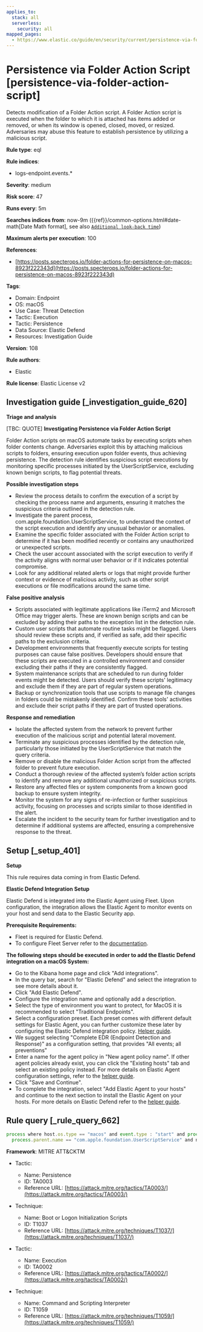 ```yaml
---
applies_to:
  stack: all
  serverless:
    security: all
mapped_pages:
  - https://www.elastic.co/guide/en/security/current/persistence-via-folder-action-script.html
---
```


# Persistence via Folder Action Script [persistence-via-folder-action-script]

Detects modification of a Folder Action script. A Folder Action script is executed when the folder to which it is attached has items added or removed, or when its window is opened, closed, moved, or resized. Adversaries may abuse this feature to establish persistence by utilizing a malicious script.

**Rule type**: eql

**Rule indices**:

* logs-endpoint.events.*

**Severity**: medium

**Risk score**: 47

**Runs every**: 5m

**Searches indices from**: now-9m ({{ref}}/common-options.html#date-math[Date Math format], see also [`Additional look-back time`](docs-content://solutions/security/detect-and-alert/create-detection-rule.md#rule-schedule))

**Maximum alerts per execution**: 100

**References**:

* [https://posts.specterops.io/folder-actions-for-persistence-on-macos-8923f222343d](https://posts.specterops.io/folder-actions-for-persistence-on-macos-8923f222343d)

**Tags**:

* Domain: Endpoint
* OS: macOS
* Use Case: Threat Detection
* Tactic: Execution
* Tactic: Persistence
* Data Source: Elastic Defend
* Resources: Investigation Guide

**Version**: 108

**Rule authors**:

* Elastic

**Rule license**: Elastic License v2

## Investigation guide [_investigation_guide_620]

**Triage and analysis**

[TBC: QUOTE]
**Investigating Persistence via Folder Action Script**

Folder Action scripts on macOS automate tasks by executing scripts when folder contents change. Adversaries exploit this by attaching malicious scripts to folders, ensuring execution upon folder events, thus achieving persistence. The detection rule identifies suspicious script executions by monitoring specific processes initiated by the UserScriptService, excluding known benign scripts, to flag potential threats.

**Possible investigation steps**

* Review the process details to confirm the execution of a script by checking the process name and arguments, ensuring it matches the suspicious criteria outlined in the detection rule.
* Investigate the parent process, com.apple.foundation.UserScriptService, to understand the context of the script execution and identify any unusual behavior or anomalies.
* Examine the specific folder associated with the Folder Action script to determine if it has been modified recently or contains any unauthorized or unexpected scripts.
* Check the user account associated with the script execution to verify if the activity aligns with normal user behavior or if it indicates potential compromise.
* Look for any additional related alerts or logs that might provide further context or evidence of malicious activity, such as other script executions or file modifications around the same time.

**False positive analysis**

* Scripts associated with legitimate applications like iTerm2 and Microsoft Office may trigger alerts. These are known benign scripts and can be excluded by adding their paths to the exception list in the detection rule.
* Custom user scripts that automate routine tasks might be flagged. Users should review these scripts and, if verified as safe, add their specific paths to the exclusion criteria.
* Development environments that frequently execute scripts for testing purposes can cause false positives. Developers should ensure that these scripts are executed in a controlled environment and consider excluding their paths if they are consistently flagged.
* System maintenance scripts that are scheduled to run during folder events might be detected. Users should verify these scripts' legitimacy and exclude them if they are part of regular system operations.
* Backup or synchronization tools that use scripts to manage file changes in folders could be mistakenly identified. Confirm these tools' activities and exclude their script paths if they are part of trusted operations.

**Response and remediation**

* Isolate the affected system from the network to prevent further execution of the malicious script and potential lateral movement.
* Terminate any suspicious processes identified by the detection rule, particularly those initiated by the UserScriptService that match the query criteria.
* Remove or disable the malicious Folder Action script from the affected folder to prevent future execution.
* Conduct a thorough review of the affected system’s folder action scripts to identify and remove any additional unauthorized or suspicious scripts.
* Restore any affected files or system components from a known good backup to ensure system integrity.
* Monitor the system for any signs of re-infection or further suspicious activity, focusing on processes and scripts similar to those identified in the alert.
* Escalate the incident to the security team for further investigation and to determine if additional systems are affected, ensuring a comprehensive response to the threat.


## Setup [_setup_401]

**Setup**

This rule requires data coming in from Elastic Defend.

**Elastic Defend Integration Setup**

Elastic Defend is integrated into the Elastic Agent using Fleet. Upon configuration, the integration allows the Elastic Agent to monitor events on your host and send data to the Elastic Security app.

**Prerequisite Requirements:**

* Fleet is required for Elastic Defend.
* To configure Fleet Server refer to the [documentation](docs-content://reference/ingestion-tools/fleet/fleet-server.md).

**The following steps should be executed in order to add the Elastic Defend integration on a macOS System:**

* Go to the Kibana home page and click "Add integrations".
* In the query bar, search for "Elastic Defend" and select the integration to see more details about it.
* Click "Add Elastic Defend".
* Configure the integration name and optionally add a description.
* Select the type of environment you want to protect, for MacOS it is recommended to select "Traditional Endpoints".
* Select a configuration preset. Each preset comes with different default settings for Elastic Agent, you can further customize these later by configuring the Elastic Defend integration policy. [Helper guide](docs-content://solutions/security/configure-elastic-defend/configure-an-integration-policy-for-elastic-defend.md).
* We suggest selecting "Complete EDR (Endpoint Detection and Response)" as a configuration setting, that provides "All events; all preventions"
* Enter a name for the agent policy in "New agent policy name". If other agent policies already exist, you can click the "Existing hosts" tab and select an existing policy instead. For more details on Elastic Agent configuration settings, refer to the [helper guide](docs-content://reference/ingestion-tools/fleet/agent-policy.md).
* Click "Save and Continue".
* To complete the integration, select "Add Elastic Agent to your hosts" and continue to the next section to install the Elastic Agent on your hosts. For more details on Elastic Defend refer to the [helper guide](docs-content://solutions/security/configure-elastic-defend/install-elastic-defend.md).


## Rule query [_rule_query_662]

```js
process where host.os.type == "macos" and event.type : "start" and process.name in ("osascript", "python", "tcl", "node", "perl", "ruby", "php", "bash", "csh", "zsh", "sh") and
  process.parent.name == "com.apple.foundation.UserScriptService" and not process.args : ("/Users/*/Library/Application Support/iTerm2/Scripts/AutoLaunch/*.scpt", "/Users/*/Library/Application Scripts/com.microsoft.*/FoxitUtils.applescript")
```

**Framework**: MITRE ATT&CKTM

* Tactic:

    * Name: Persistence
    * ID: TA0003
    * Reference URL: [https://attack.mitre.org/tactics/TA0003/](https://attack.mitre.org/tactics/TA0003/)

* Technique:

    * Name: Boot or Logon Initialization Scripts
    * ID: T1037
    * Reference URL: [https://attack.mitre.org/techniques/T1037/](https://attack.mitre.org/techniques/T1037/)

* Tactic:

    * Name: Execution
    * ID: TA0002
    * Reference URL: [https://attack.mitre.org/tactics/TA0002/](https://attack.mitre.org/tactics/TA0002/)

* Technique:

    * Name: Command and Scripting Interpreter
    * ID: T1059
    * Reference URL: [https://attack.mitre.org/techniques/T1059/](https://attack.mitre.org/techniques/T1059/)



